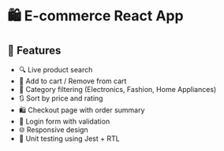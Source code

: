 # 🛍️ E-commerce React App 

## 📌 Features

- 🔍 Live product search
- 🛒 Add to cart / Remove from cart
- 🧠 Category filtering (Electronics, Fashion, Home Appliances)
- 🔃 Sort by price and rating
- 🛍️ Checkout page with order summary
- 🔐 Login form with validation
- 🌐 Responsive design
- 🧪 Unit testing using Jest + RTL

